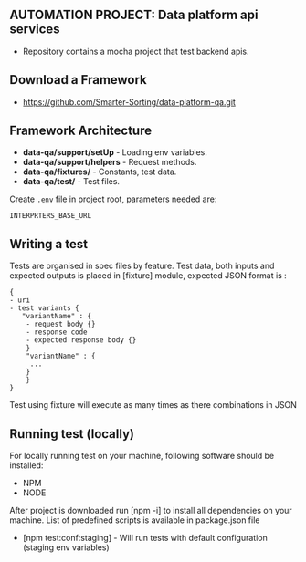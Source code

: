 ## AUTOMATION PROJECT: Data platform api services

- Repository contains a mocha project that test backend apis.

## Download a Framework

- https://github.com/Smarter-Sorting/data-platform-qa.git

## Framework Architecture

- **data-qa/support/setUp** - Loading env variables.
- **data-qa/support/helpers** - Request methods.
- **data-qa/fixtures/** - Constants, test data.
- **data-qa/test/** - Test files.

Create `.env` file in project root, parameters needed are:

```
INTERPRTERS_BASE_URL
```

## Writing a test

Tests are organised in spec files by feature.
Test data, both inputs and expected outputs is placed in [fixture] module, expected JSON format is :

```
{
- uri
- test variants {
   "variantName" : {
    - request body {}
    - response code
    - expected response body {}
    }
    "variantName" : {
     ...
    }
    }
}
```

Test using fixture will execute as many times as there combinations in JSON

## Running test (locally)

For locally running test on your machine, following software should be installed:

- NPM
- NODE

After project is downloaded run [npm -i] to install all dependencies on your machine.
List of predefined scripts is available in package.json file

- [npm test:conf:staging] - Will run tests with default configuration (staging env variables)
